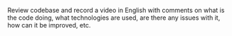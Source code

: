 Review codebase and record a video in English with comments on what is the code doing, what technologies are used, are there any issues with it, how can it be improved, etc.
